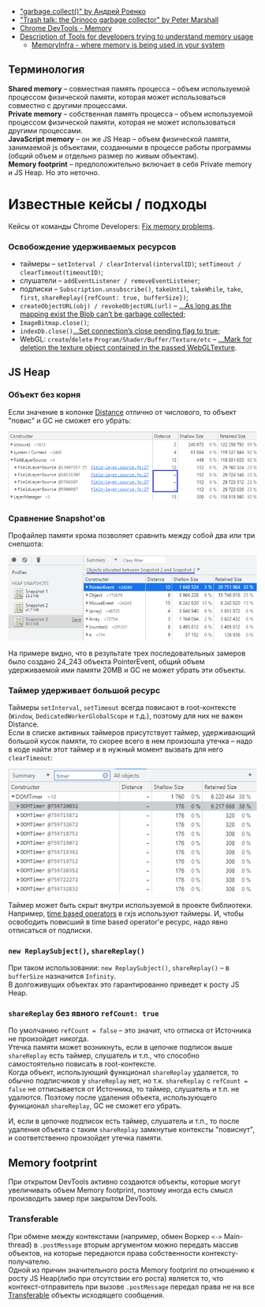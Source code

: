 - ["garbage.collect()" by Андрей Роенко](https://habr.com/ru/company/oleg-bunin/blog/433318/)
- ["Trash talk: the Orinoco garbage collector" by Peter Marshall](https://v8.dev/blog/trash-talk)
- [Chrome DevTools - Memory](https://developer.chrome.com/docs/devtools/#memory)
- [Description of Tools for developers trying to understand memory usage](https://chromium.googlesource.com/chromium/src/+/refs/heads/main/docs/memory/tools.md)
    - [MemoryInfra - where memory is being used in your system](https://chromium.googlesource.com/chromium/src/+/refs/heads/main/docs/memory-infra)

## Терминология

**Shared memory** – совместная память процесса – объем используемой процессом физической памяти, которая может использоваться совместно с другими процессами.  
**Private memory** – собственная память процесса – объем используемой процессом физической памяти, которая не может использоваться другими процессами.  
**JavaScript memory** – он же JS Heap – объем физической памяти, занимаемой js объектами, созданными в процессе работы программы (общий объем и отдельно размер по живым объектам).  
**Memory footprint** – предположительно включает в себя Private memory и JS Heap. Но это неточно.

# Известные кейсы / подходы

Кейсы от команды Chrome Developers: [Fix memory problems](https://developer.chrome.com/docs/devtools/memory-problems/).

### Освобождение удерживаемых ресурсов

- таймеры – `setInterval / clearInterval(intervalID)`; `setTimeout / clearTimeout(timeoutID)`;
- слушатели – `addEventListener / removeEventListener`;
- подписки – `Subscription.unsubscribe()`, `takeUntil`, `takeWhile`, `take`, `first`, `shareReplay({refCount: true, bufferSize})`;
- `createObjectURL(obj) / revokeObjectURL(url)` – [...As long as the mapping exist the Blob can’t be garbage collected](https://w3c.github.io/FileAPI/#url-intro);
- `ImageBitmap.close()`;
- `indexDb.close()`[...Set connection’s close pending flag to true](https://w3c.github.io/IndexedDB/#close-a-database-connection);
- WebGL: `create`/`delete` `Program/Shader/Buffer/Texture/etc` – [...Mark for deletion the texture object contained in the passed WebGLTexture](https://www.khronos.org/registry/webgl/specs/latest/1.0/#5.14.8).

## JS Heap

### Объект без корня

Если значение в колонке [Distance](https://developer.chrome.com/docs/devtools/memory-problems/memory-101/#retained_size) отлично от числового, то объект "повис" и GC не сможет его убрать:

![Отсутствует Distance](./data/distance-.png)

### Сравнение Snapshot'ов

Профайлер памяти хрома позволяет сравнить между собой два или три снепшота:

![Сравнение созданных](./data/allocated-between-3-snapshots.png)

На примере видно, что в результате трех последовательных замеров было создано 24_243 объекта PointerEvent, общий объем удерживаемой ими памяти 20MB и GC не может убрать эти объекты.

### Таймер удерживает большой ресурс

Таймеры `setInterval`, `setTimeout` всегда повисают в root-контексте (`Window`, `DedicatedWorkerGlobalScope` и т.д.), поэтому для них не важен Distance.  
Если в списке активных таймеров присутствует таймер, удерживающий большой кусок памяти, то скорее всего в нем произошла утечка – надо в коде найти этот таймер и в нужный момент вызвать для него `clearTimeout`:

![Таймер удерживает большой ресурс](./data/dom-timer-big.png)

Таймер может быть скрыт внутри используемой в проекте библиотеки.  
Например, [time based operators](https://www.learnrxjs.io/learn-rxjs/concepts/time-based-operators-comparison) в rxjs используют таймеры. И, чтобы освободить повисший в time based operator'е ресурс, надо явно отписаться от подписки.

### `new ReplaySubject()`, `shareReplay()`

При таком использовании: `new ReplaySubject()`, `shareReplay()` – в `bufferSize` назначится `Infinity`.  
B долгоживущих объектах это гарантированно приведет к росту JS Heap.

### `shareReplay` без явного `refCount: true`

По умолчанию `refCount = false` – это значит, что отписка от Источника не произойдет никогда.  
Утечка памяти может возникнуть, если в цепочке подписок выше `shareReplay` есть таймер, слушатель и т.п., что способно самостоятельно повисать в root-контексте.  
Когда объект, использующий функционал `shareReplay` удаляется, то обычно подписчиков у `shareReplay` нет, но т.к. `shareReplay` с `refCount = false` не отписывается от Источника, то таймер, слушатель и т.п. не удалются. Поэтому после удаления объекта, использующего функционал `shareReplay`, GC не сможет его убрать.

И, если в цепочке подписок есть таймер, слушатель и т.п., то после удаления объекта с таким `shareReplay` замкнутые контексты "повиснут", и соответственно произойдет утечка памяти.

## Memory footprint

При открытом DevTools активно создаются объекты, которые могут увеличивать объем Memory footprint, поэтому иногда есть смысл производить замер при закрытом DevTools.

### Transferable

При обмене между контекстами (например, обмен Воркер `<->` Main-thread) в `.postMessage` вторым аргументом можно передать массив объектов, на которые передаются права собственности контексту-получателю.  
Одной из причин значительного роста Memory footprint по отношению к росту JS Heap(либо при отсутствии его роста) является то, что контекст-отправитель при вызове `.postMessage` передал права не на все [Transferable](https://developer.mozilla.org/en-US/docs/Glossary/Transferable_objects#supported_objects) объекты исходящего сообщения.

